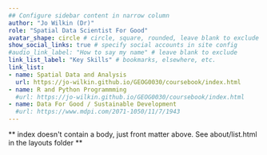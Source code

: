 ```yaml
---
## Configure sidebar content in narrow column
author: "Jo Wilkin (Dr)"
role: "Spatial Data Scientist For Good"
avatar_shape: circle # circle, square, rounded, leave blank to exclude
show_social_links: true # specify social accounts in site config
#audio_link_label: "How to say my name" # leave blank to exclude
link_list_label: "Key Skills" # bookmarks, elsewhere, etc.
link_list:
- name: Spatial Data and Analysis
  url: https://jo-wilkin.github.io/GEOG0030/coursebook/index.html
- name: R and Python Programmming
  #url: https://jo-wilkin.github.io/GEOG0030/coursebook/index.html
- name: Data For Good / Sustainable Development
  #url: https://www.mdpi.com/2071-1050/11/7/1943
---
```


** index doesn't contain a body, just front matter above.
See about/list.html in the layouts folder **